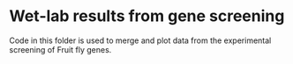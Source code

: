# Wet-lab results from gene screening

Code in this folder is used to merge and plot data from the experimental screening of Fruit fly genes.
